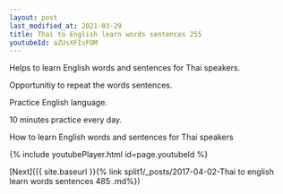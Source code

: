 ```yaml
---
layout: post
last_modified_at: 2021-03-29
title: Thai to English learn words sentences 255 
youtubeId: aZUsXFIsFOM
---
```

 
 
Helps to learn English words and sentences for Thai speakers.

Opportunitiy to repeat the words sentences. 

Practice English language. 
 
10 minutes practice every day. 
 
How to learn English words and sentences for Thai speakers 
 
{% include youtubePlayer.html id=page.youtubeId %}
 
 
[Next]({{ site.baseurl }}{% link  split1/_posts/2017-04-02-Thai to english learn words sentences 485 .md%})
 

